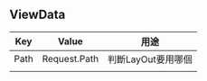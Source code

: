 ## ViewData
| Key  | Value  | 用途  |
| ------------ | ------------ | ------------ |
|  Path | Request.Path  | 判斷LayOut要用哪個  |
|   |   |   |